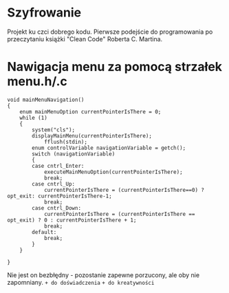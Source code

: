 # Szyfrowanie
Projekt ku czci dobrego kodu. Pierwsze podejście do programowania po przeczytaniu książki "Clean Code" Roberta C. Martina. 

# Nawigacja menu za pomocą strzałek menu.h/.c

```
void mainMenuNavigation()
{
	enum mainMenuOption currentPointerIsThere = 0;
	while (1)
	{
		system("cls");
		displayMainMenu(currentPointerIsThere);
			fflush(stdin);
		enum controlVariable navigationVariable = getch();
		switch (navigationVariable)
		{
		case cntrl_Enter:
			executeMainMenuOption(currentPointerIsThere);
			break;
		case cntrl_Up:
			currentPointerIsThere = (currentPointerIsThere==0) ? opt_exit: currentPointerIsThere-1;
			break;
		case cntrl_Down:
			currentPointerIsThere = (currentPointerIsThere == opt_exit) ? 0 : currentPointerIsThere + 1;
			break;
		default:
			break;
		}
	}
	
}

```

Nie jest on bezbłędny - pozostanie zapewne porzucony, ale oby nie zapomniany.
`+ do doświadczenia` `+ do kreatywności`
